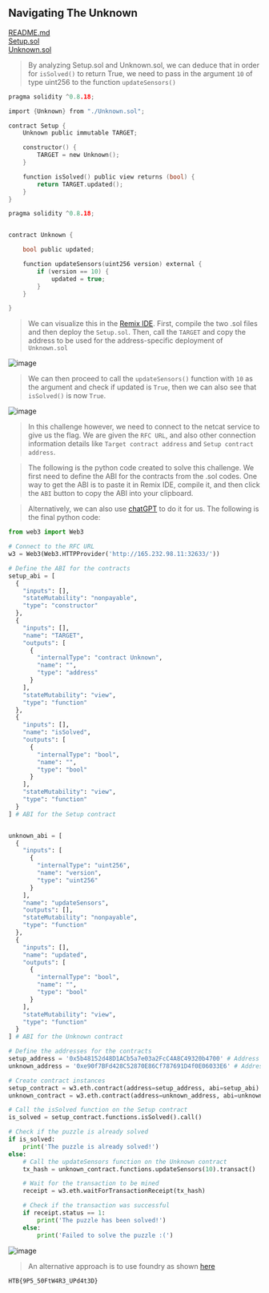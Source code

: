 ## Navigating The Unknown

[README.md](https://github.com/Rookie441/CTF/blob/main/Categories/Blockchain/Easy/navigating-the-unknown/README.md)  
[Setup.sol](https://github.com/Rookie441/CTF/blob/main/Categories/Blockchain/Easy/navigating-the-unknown/Setup.sol)  
[Unknown.sol](https://github.com/Rookie441/CTF/blob/main/Categories/Blockchain/Easy/navigating-the-unknown/Unknown.sol)  

> By analyzing Setup.sol and Unknown.sol, we can deduce that in order for `isSolved()` to return True, we need to pass in the argument `10` of type uint256 to the function `updateSensors()`

```c
pragma solidity ^0.8.18;

import {Unknown} from "./Unknown.sol";

contract Setup {
    Unknown public immutable TARGET;

    constructor() {
        TARGET = new Unknown();
    }

    function isSolved() public view returns (bool) {
        return TARGET.updated();
    }
}
```

```c
pragma solidity ^0.8.18;


contract Unknown {

    bool public updated;

    function updateSensors(uint256 version) external {
        if (version == 10) {
            updated = true;
        }
    }

}
```

> We can visualize this in the [Remix IDE](https://remix.ethereum.org/). First, compile the two .sol files and then deploy the `Setup.sol`. Then, call the `TARGET` and copy the address to be used for the address-specific deployment of `Unknown.sol`

![image](https://github.com/Rookie441/CTF/blob/main/Categories/Blockchain/Easy/navigating-the-unknown/deploy.png)  

> We can then proceed to call the `updateSensors()` function with `10` as the argument and check if updated is `True`, then we can also see that `isSolved()` is now `True`.

![image](https://github.com/Rookie441/CTF/blob/main/Categories/Blockchain/Easy/navigating-the-unknown/issolved.png)  

> In this challenge however, we need to connect to the netcat service to give us the flag. We are given the `RFC URL`, and also other connection information details like `Target contract address` and `Setup contract address`.

> The following is the python code created to solve this challenge. We first need to define the ABI for the contracts from the .sol codes. One way to get the ABI is to paste it in Remix IDE, compile it, and then click the `ABI` button to copy the ABI into your clipboard.

> Alternatively, we can also use [chatGPT](https://chat.openai.com/chat) to do it for us. The following is the final python code:

```python
from web3 import Web3

# Connect to the RFC URL
w3 = Web3(Web3.HTTPProvider('http://165.232.98.11:32633/'))

# Define the ABI for the contracts
setup_abi = [
  {
    "inputs": [],
    "stateMutability": "nonpayable",
    "type": "constructor"
  },
  {
    "inputs": [],
    "name": "TARGET",
    "outputs": [
      {
        "internalType": "contract Unknown",
        "name": "",
        "type": "address"
      }
    ],
    "stateMutability": "view",
    "type": "function"
  },
  {
    "inputs": [],
    "name": "isSolved",
    "outputs": [
      {
        "internalType": "bool",
        "name": "",
        "type": "bool"
      }
    ],
    "stateMutability": "view",
    "type": "function"
  }
] # ABI for the Setup contract


unknown_abi = [
  {
    "inputs": [
      {
        "internalType": "uint256",
        "name": "version",
        "type": "uint256"
      }
    ],
    "name": "updateSensors",
    "outputs": [],
    "stateMutability": "nonpayable",
    "type": "function"
  },
  {
    "inputs": [],
    "name": "updated",
    "outputs": [
      {
        "internalType": "bool",
        "name": "",
        "type": "bool"
      }
    ],
    "stateMutability": "view",
    "type": "function"
  }
] # ABI for the Unknown contract

# Define the addresses for the contracts
setup_address = '0x5b48152d48D1ACb5a7e03a2FcC4A8C49320b4700' # Address of the Setup contract
unknown_address = '0xe90f7BFd428C52870E86Cf787691D4f0E06033E6' # Address of the Unknown contract

# Create contract instances
setup_contract = w3.eth.contract(address=setup_address, abi=setup_abi)
unknown_contract = w3.eth.contract(address=unknown_address, abi=unknown_abi)

# Call the isSolved function on the Setup contract
is_solved = setup_contract.functions.isSolved().call()

# Check if the puzzle is already solved
if is_solved:
    print('The puzzle is already solved!')
else:
    # Call the updateSensors function on the Unknown contract
    tx_hash = unknown_contract.functions.updateSensors(10).transact()

    # Wait for the transaction to be mined
    receipt = w3.eth.waitForTransactionReceipt(tx_hash)

    # Check if the transaction was successful
    if receipt.status == 1:
        print('The puzzle has been solved!')
    else:
        print('Failed to solve the puzzle :(')
```

![image](https://github.com/Rookie441/CTF/blob/main/Categories/Blockchain/Easy/navigating-the-unknown/Solved.png)  

> An alternative approach is to use foundry as shown [here](https://sirius-a.github.io/ctf-writeups/writeups/2023/HTB-cyber-apocalypse/blockchain_navigating_the_unknown/)

`HTB{9P5_50FtW4R3_UPd4t3D}`
